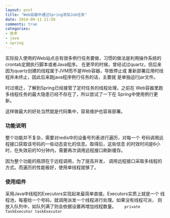 ```yaml
---
layout: post
title: "Web容器中通过Spring添加Job任务"
date: 2014-09-11 21:59
comments: true
categories:
- 技术
- java
- spring
---
```


实际投入使用的Web站点总有很多例行任务要做，习惯的做法是利用操作系统的crontab定期执行脚本或者Java程序。
在更早的时候，曾经试过quartz，但后来因为quartz创建的线程属于JVM而不是Web容器，导致停止或
重新部署应用时线程并未终止，因此后来跑java程序例行任务的话，主要就
是单独运行jar文件。

时过境迁，了解到Spring已经接管了定时任务的线程处理，之前在
Web容器里跑多线程任务的最大隐患已经不存在了，所以尝试了一下在
Spring中使用例行更新。

这样做最大的好处当然就是代码集中，容易维护也容易部署。

### 功能说明

整个功能并不复杂，需要对redis中的设备号列表进行遍历，对每一个
号码调用远程接口获取该号码的一些动态变化的信息。取得后，这些信息
的时效时间是6小时，在失效前的10分钟内，需要再次调用远程接口刷新缓存。

因为整个功能的瓶颈在于远程调用，为了提高并发，
调用远程接口采取多线程的方式。而遍历的性能极好，使用单线程就够了。

### 使用组件

采用Java中线程的Executors实现起来最简单直接。Executors实质上就是一个
线程池，每塞给一个号码，就调用派发一个线程进行处理。如果没有线程可派，
则放入队列中，如队列满了则会依据设置再增加线程数量。
`	private TaskExecutor taskExecutor`
